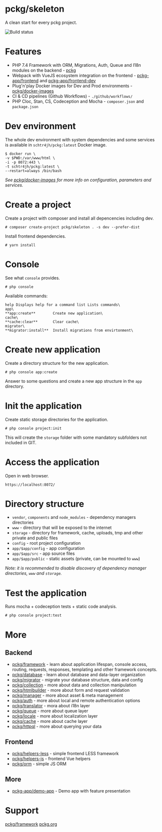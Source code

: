 # pckg/skeleton

A clean start for every pckg project.

![Build status](https://github.com/pckg/skeleton/workflows/Pckg%20Skeleton%20CI/badge.svg)

# Features

- PHP 7.4 Framework with ORM, Migrations, Auth, Queue and I18n modules on the backend - [pckg](https://github.com/pckg)
- Webpack with VueJS ecosystem integration on the frontend - [pckg-app/frontend](https://github.com/pckg-app/frontend)
  and [pckg-app/frontend-dev](https://github.com/pckg-app/frontend-dev)
- Plug'n'play Docker images for Dev and Prod environments - [pckg/docker-images](https://github.com/pckg/docker-images)
- CI & CD pipelines (Github Workflows) - `./github/workflows/`
- PHP Cloc, Stan, CS, Codeception and Mocha - `composer.json` and `package.json`

# Dev environment

The whole dev environment with system dependencies and some services is available in `schtr4jh/pckg:latest` Docker
image.

```
$ docker run \
-v $PWD:/var/www/html \
-i -p 8072:443 \
-t schtr4jh/pckg:latest \
--restart=always /bin/bash
```

_See [pckg/docker-images](https://github.com/pckg/docker-images) for more info on configuration, parameters and
services._

# Create a project

Create a project with composer and install all depencencies including dev.

`# composer create-project pckg/skeleton . -s dev --prefer-dist`

Install frontend dependencies.

`# yarn install`

# Console

See what `console` provides.

`# php console`

Available commands:

```
help Displays help for a command list Lists commands\
app\
**app:create**        Create new application\
cache\
**cache:clear**       Clear cache\
migrator\
**migrator:install**  Install migrations from envirtonment\
```

# Create new application

Create a directory structure for the new application.

`# php console app:create`

Answer to some questions and create a new app structure in the `app` directory.

# Init the application

Create static storage directories for the application.

`# php console project:init`

This will create the `storage` folder with some mandatory subfolders not included in GIT.

# Access the application

Open in web browser.

`https://localhost:8072/`

# Directory structure
- `vendor`, `components` and `node_modules` - dependency managers directories
- `www` - directory that will be exposed to the internet
- `storage` - directory for framework, cache, uploads, tmp and other private and public files
- `config` - root project configuration
- `app/$app/config` - app configuration
- `app/$app/src` - app source files
- `app/$app/public` - static assets (private, can be mounted to `www`)

_Note: it is recommended to disable discovery of dependency manager directories, `www` and `storage`._

# Test the application

Runs mocha + codeception tests + static code analysis.

`# php console project:test`

# More

## Backend

- [pckg/framework](https://github.com/pckg/framework) - learn about application lifespan, console access, routing,
  requests, responses, templating and other framework concepts.
- [pckg/database](https://github.com/pckg/database) - learn about database and data-layer organization
- [pckg/migrator](https://github.com/pckg/migrator) - migrate your database structure, data and config
- [pckg/collection](https://github.com/pckg/collection) - more about data and collection manipulation
- [pckg/htmlbuilder](https://github.com/pckg/htmlbuilder) - more about form and request validation
- [pckg/manager](https://github.com/pckg/manager) - more about asset & meta management
- [pckg/auth](https://github.com/pckg/auth) - more about local and remote authentication options
- [pckg/translator](https://github.com/pckg/translator) - mora about i18n layer
- [pckg/queue](https://github.com/pckg/queue) - more about queue layer
- [pckg/locale](https://github.com/pckg/locale) - more about localization layer
- [pckg/cache](https://github.com/pckg/cache) - more about cache layer
- [pckg/httpql](https://github.com/pckg/httpql) - more about querying your data

## Frontend

- [pckg/helpers-less](https://github.com/pckg/helpers-less) - simple frontend LESS framework
- [pckg/helpers-js](https://github.com/pckg/helpers-js) - frontend Vue helpers
- [pckg/orm](https://github.com/pckg/orm) - simple JS ORM

## More
- [pckg-app/demo-app](https://github.com/pckg-app/demo-app) - Demo app with feature presentation

# Support

[pckg/framework](https://github.com/pckg/framework)
[pckg.org](https://pckg.org)
